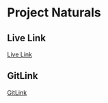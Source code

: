 # Project Naturals

## Live Link
[Live Link](https://naturals-project.netlify.app)

## GitLink
[GitLink](https://github.com/team-solvers-kpr/project-naturals)
